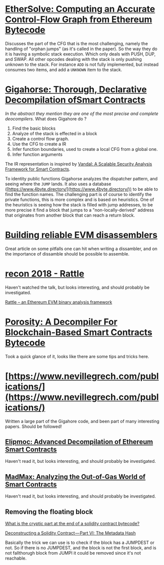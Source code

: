 # [EtherSolve: Computing an Accurate Control-Flow Graph from Ethereum Bytecode](https://arxiv.org/pdf/2103.09113.pdf)
Discusses the part of the CFG that is the most challenging, namely the handling of "orphan jumps" (as it's called in the paper). 
So the way they do it is having a symbolic stack execution. Which only deals with PUSH, DUP, and SWAP. All other opcodes dealing with the stack is only pushing unknown to the stack.
For instance `ADD` is not fully implemented, but instead consumes two items, and add a `UNKNOWN` item to the stack.

# [Gigahorse: Thorough, Declarative Decompilation ofSmart Contracts](https://yanniss.github.io/gigahorse-icse19.pdf)
*In the abstract they mention they are one of the most precise and complete deocompilers*.
What does Gigahore do ? 
1. Find the basic blocks
2. Analyze of the stack is effected in a block
3. Create a control flow graph. 
4. Use the CFG to create a IR
5. Infer function boundaries, used to create a local CFG from a global one.
6. Infer function arguments

The IR representation is inspired by [Vandal: A Scalable Security Analysis Framework for Smart Contracts](https://arxiv.org/pdf/1809.03981.pdf).

To identity public functions Gigahorse analyzes the dispatcher pattern, and seeing where the `JUMP` lands. It also uses a database ([https://www.4byte.directory/](https://www.4byte.directory/)) to be able to find the function names.
The challenging part is of course to identify the private functions, this is more complex and is based on heuristics. One of the heuristics is seeing how the stack is filled with jump addresses, to be more precise it find a block that jumps to a "non-locally-derived" address that originates from another block that can reach a return block.

# [Building reliable EVM disassemblers](https://karmacoma.notion.site/Building-reliable-EVM-disassemblers-ecf689d965cc4ffc9c3b2e34f4227b46)
Great article on some pitfalls one can hit when writing a dissambler, and on the importance of dissamble should be possible to assemble.

# [recon 2018 - Rattle ](https://www.trailofbits.com/documents/RattleRecon.pdf)
Haven't watched the talk, but looks interesting, and should probably be investigated.

[Rattle – an Ethereum EVM binary analysis framework](https://blog.trailofbits.com/2018/09/06/rattle-an-ethereum-evm-binary-analysis-framework/)

# [Porosity: A Decompiler For Blockchain-Based Smart Contracts Bytecode](https://media.defcon.org/DEF%20CON%2025/DEF%20CON%2025%20presentations/DEF%20CON%2025%20-%20Matt-Suiche-Porosity-Decompiling-Ethereum-Smart-Contracts-WP.pdf)
Took a quick glance of it, looks like there are some tips and tricks here.

# [https://www.nevillegrech.com/publications/](https://www.nevillegrech.com/publications/)
Written a large part of the Gigahore code, and been part of many interesting papers. Should be followed!

## [Elipmoc: Advanced Decompilation of Ethereum Smart Contracts](https://www.nevillegrech.com/assets/pdf/elipmoc-oopsla22.pdf)
Haven't read it, but looks interesting, and should probably be investigated.

## [MadMax: Analyzing the Out-of-Gas World of Smart Contracts](https://www.nevillegrech.com/assets/pdf/madmax-cacm.pdf)
Haven't read it, but looks interesting, and should probably be investigated.


## Removing the floating block
[What is the cryptic part at the end of a solidity contract bytecode?](https://ethereum.stackexchange.com/questions/23525/what-is-the-cryptic-part-at-the-end-of-a-solidity-contract-bytecode)

[Deconstructing a Solidity Contract — Part VI: The Metadata Hash](https://blog.openzeppelin.com/deconstructing-a-solidity-contract-part-vi-the-swarm-hash-70f069e22aef/)

Basically the trick we can use is to check if the block has a JUMPDEST or not. 
So if there is no JUMPDEST, and the block is not the first block, and is not fallthorugh block from JUMPI it could be removed since it's not reachable.

